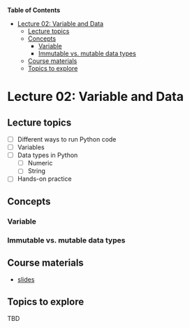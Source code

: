 
**Table of Contents**
- [Lecture 02: Variable and Data](#lecture-02-variable-and-data)
  - [Lecture topics](#lecture-topics)
  - [Concepts](#concepts)
    - [Variable](#variable)
    - [Immutable vs. mutable data types](#immutable-vs-mutable-data-types)
  - [Course materials](#course-materials)
  - [Topics to explore](#topics-to-explore)


# Lecture 02: Variable and Data

## Lecture topics
* [ ] Different ways to run Python code
* [ ] Variables
* [ ] Data types in Python
  * [ ] Numeric
  * [ ] String
* [ ] Hands-on practice

## Concepts
### Variable

### Immutable vs. mutable data types


## Course materials
* [slides](https://docs.google.com/presentation/d/1IkAT-Y9Cx9ex4Q9LlYHwt2LdG7eD0CgCqt6WebD_7uY/edit#slide=id.p)

## Topics to explore
TBD

